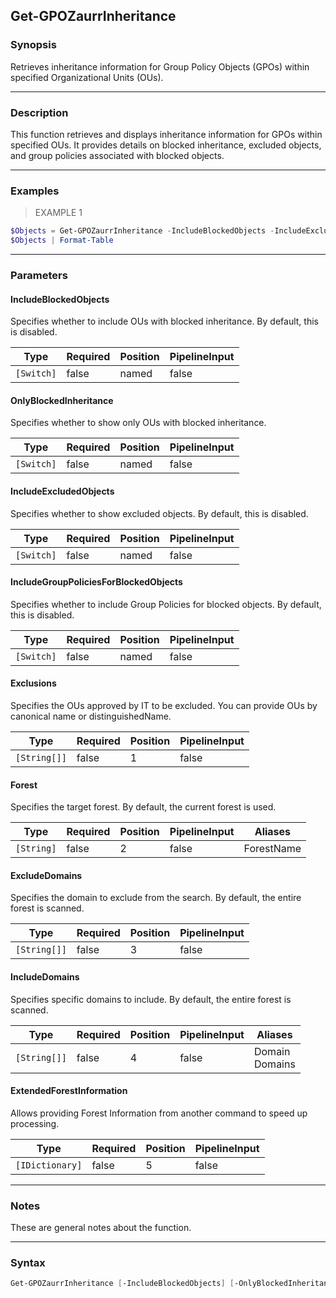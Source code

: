 Get-GPOZaurrInheritance
-----------------------

### Synopsis
Retrieves inheritance information for Group Policy Objects (GPOs) within specified Organizational Units (OUs).

---

### Description

This function retrieves and displays inheritance information for GPOs within specified OUs. It provides details on blocked inheritance, excluded objects, and group policies associated with blocked objects.

---

### Examples
> EXAMPLE 1

```PowerShell
$Objects = Get-GPOZaurrInheritance -IncludeBlockedObjects -IncludeExcludedObjects -OnlyBlockedInheritance -Exclusions $ExcludedOU
$Objects | Format-Table
```

---

### Parameters
#### **IncludeBlockedObjects**
Specifies whether to include OUs with blocked inheritance. By default, this is disabled.

|Type      |Required|Position|PipelineInput|
|----------|--------|--------|-------------|
|`[Switch]`|false   |named   |false        |

#### **OnlyBlockedInheritance**
Specifies whether to show only OUs with blocked inheritance.

|Type      |Required|Position|PipelineInput|
|----------|--------|--------|-------------|
|`[Switch]`|false   |named   |false        |

#### **IncludeExcludedObjects**
Specifies whether to show excluded objects. By default, this is disabled.

|Type      |Required|Position|PipelineInput|
|----------|--------|--------|-------------|
|`[Switch]`|false   |named   |false        |

#### **IncludeGroupPoliciesForBlockedObjects**
Specifies whether to include Group Policies for blocked objects. By default, this is disabled.

|Type      |Required|Position|PipelineInput|
|----------|--------|--------|-------------|
|`[Switch]`|false   |named   |false        |

#### **Exclusions**
Specifies the OUs approved by IT to be excluded. You can provide OUs by canonical name or distinguishedName.

|Type        |Required|Position|PipelineInput|
|------------|--------|--------|-------------|
|`[String[]]`|false   |1       |false        |

#### **Forest**
Specifies the target forest. By default, the current forest is used.

|Type      |Required|Position|PipelineInput|Aliases   |
|----------|--------|--------|-------------|----------|
|`[String]`|false   |2       |false        |ForestName|

#### **ExcludeDomains**
Specifies the domain to exclude from the search. By default, the entire forest is scanned.

|Type        |Required|Position|PipelineInput|
|------------|--------|--------|-------------|
|`[String[]]`|false   |3       |false        |

#### **IncludeDomains**
Specifies specific domains to include. By default, the entire forest is scanned.

|Type        |Required|Position|PipelineInput|Aliases           |
|------------|--------|--------|-------------|------------------|
|`[String[]]`|false   |4       |false        |Domain<br/>Domains|

#### **ExtendedForestInformation**
Allows providing Forest Information from another command to speed up processing.

|Type           |Required|Position|PipelineInput|
|---------------|--------|--------|-------------|
|`[IDictionary]`|false   |5       |false        |

---

### Notes
These are general notes about the function.

---

### Syntax
```PowerShell
Get-GPOZaurrInheritance [-IncludeBlockedObjects] [-OnlyBlockedInheritance] [-IncludeExcludedObjects] [-IncludeGroupPoliciesForBlockedObjects] [[-Exclusions] <String[]>] [[-Forest] <String>] [[-ExcludeDomains] <String[]>] [[-IncludeDomains] <String[]>] [[-ExtendedForestInformation] <IDictionary>] [<CommonParameters>]
```

